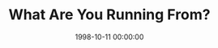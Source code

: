---
layout: series
series: "What Are You Running From?"
permalink: "/what-are-you-running-from/"
title: What Are You Running From?
date: 1998-10-11 00:00:00
endDate: 1998-11-01 00:00:00
description: "This series teaches us to deal with our fears and take back responsibility for our own lives. "
src: "http://s3.amazonaws.com/crossroads-media/images/legacy/content/"
---
